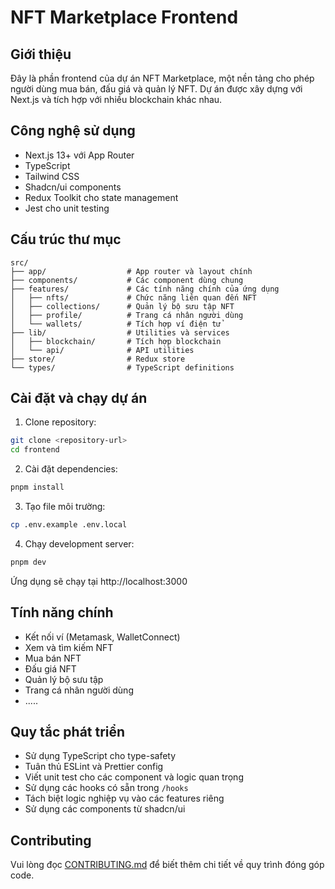 # NFT Marketplace Frontend

## Giới thiệu

Đây là phần frontend của dự án NFT Marketplace, một nền tảng cho phép người dùng mua bán, đấu giá và quản lý NFT. Dự án được xây dựng với Next.js và tích hợp với nhiều blockchain khác nhau.

## Công nghệ sử dụng

- Next.js 13+ với App Router
- TypeScript
- Tailwind CSS
- Shadcn/ui components
- Redux Toolkit cho state management
- Jest cho unit testing

## Cấu trúc thư mục

```
src/
├── app/                  # App router và layout chính
├── components/           # Các component dùng chung
├── features/             # Các tính năng chính của ứng dụng
│   ├── nfts/             # Chức năng liên quan đến NFT
│   ├── collections/      # Quản lý bộ sưu tập NFT
│   ├── profile/          # Trang cá nhân người dùng
│   └── wallets/          # Tích hợp ví điện tử
├── lib/                  # Utilities và services
│   ├── blockchain/       # Tích hợp blockchain
│   └── api/              # API utilities
├── store/                # Redux store
└── types/                # TypeScript definitions
```

## Cài đặt và chạy dự án

1. Clone repository:

```bash
git clone <repository-url>
cd frontend
```

2. Cài đặt dependencies:

```bash
pnpm install
```

3. Tạo file môi trường:

```bash
cp .env.example .env.local
```

4. Chạy development server:

```bash
pnpm dev
```

Ứng dụng sẽ chạy tại http://localhost:3000

## Tính năng chính

- Kết nối ví (Metamask, WalletConnect)
- Xem và tìm kiếm NFT
- Mua bán NFT
- Đấu giá NFT
- Quản lý bộ sưu tập
- Trang cá nhân người dùng
- .....

## Quy tắc phát triển

- Sử dụng TypeScript cho type-safety
- Tuân thủ ESLint và Prettier config
- Viết unit test cho các component và logic quan trọng
- Sử dụng các hooks có sẵn trong `/hooks`
- Tách biệt logic nghiệp vụ vào các features riêng
- Sử dụng các components từ shadcn/ui

## Contributing

Vui lòng đọc [CONTRIBUTING.md](CONTRIBUTING.md) để biết thêm chi tiết về quy trình đóng góp code.
